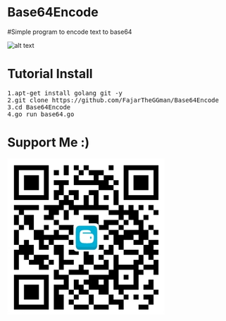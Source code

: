# Base64Encode
#Simple program to encode text to base64

![alt text](https://github.com/FajarTheGGman/Base64Encode/blob/master/img/pict.png)

# Tutorial Install
<pre>
1.apt-get install golang git -y
2.git clone https://github.com/FajarTheGGman/Base64Encode
3.cd Base64Encode
4.go run base64.go
</pre>


# Support Me :)
![donate](https://raw.githubusercontent.com/FajarTheGGman/F-Tools/master/.images/donate.jpeg)

